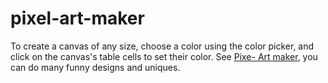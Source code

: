# pixel-art-maker
To create a canvas of any size, choose a color using the color picker, and click on the canvas's table cells to set their color.
See [Pixe- Art maker](https://colorscodex.github.io/pixel-art-maker/), you can do many funny designs and uniques.  

